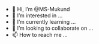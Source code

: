 - 👋 Hi, I’m @MS-Mukund
- 👀 I’m interested in ...
- 🌱 I’m currently learning ...
- 💞️ I’m looking to collaborate on ...
- 📫 How to reach me ...

<!---
MS-Mukund/MS-Mukund is a ✨ special ✨ repository because its `README.md` (this file) appears on your GitHub profile.
You can click the Preview link to take a look at your changes.
--->
